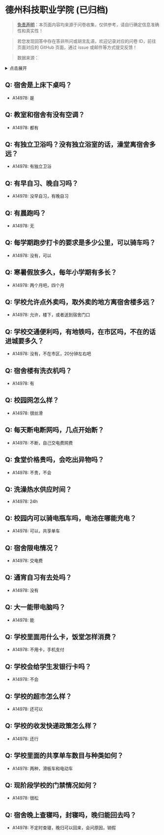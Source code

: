 # 德州科技职业学院 (已归档)

> [免责声明](https://colleges.chat/#_3)：本页面内容均来源于问卷收集，仅供参考，请自行确定信息准确性和真实性！

> 若您发现回答中存在答非所问或胡言乱语，欢迎记录对应的问卷 ID，前往页面对应的 GitHub 页面，通过 issue 或邮件等方式提交反馈！

> 数据来源：

<details><summary>点击展开</summary>
<ul>
<li>A14978: 匿名 (2022 年 07 月)</li>
</ul>
</details>

## Q: 宿舍是上床下桌吗？

- A14978: 是

## Q: 教室和宿舍有没有空调？

- A14978: 都有

## Q: 有独立卫浴吗？没有独立浴室的话，澡堂离宿舍多远？

- A14978: 有独立卫浴

## Q: 有早自习、晚自习吗？

- A14978: 没早自习，有晚自习

## Q: 有晨跑吗？

- A14978: 无

## Q: 每学期跑步打卡的要求是多少公里，可以骑车吗？

- A14978: 没有，可以

## Q: 寒暑假放多久，每年小学期有多长？

- A14978: 两个月吧，四个月

## Q: 学校允许点外卖吗，取外卖的地方离宿舍楼多远？

- A14978: 允许，楼下，或者送到宿舍门口

## Q: 学校交通便利吗，有地铁吗，在市区吗，不在的话进城要多久？

- A14978: 没有，不在市区，20分钟左右吧

## Q: 宿舍楼有洗衣机吗？

- A14978: 有

## Q: 校园网怎么样？

- A14978: 很丝滑

## Q: 每天断电断网吗，几点开始断？

- A14978: 不断，自己交电费网费

## Q: 食堂价格贵吗，会吃出异物吗？

- A14978: 不贵，不会

## Q: 洗澡热水供应时间？

- A14978: 24h

## Q: 校园内可以骑电瓶车吗，电池在哪能充电？

- A14978: 可以，共享单车

## Q: 宿舍限电情况？

- A14978: 交电费

## Q: 通宵自习有去处吗？

- A14978: 没有

## Q: 大一能带电脑吗？

- A14978: 能

## Q: 学校里面用什么卡，饭堂怎样消费？

- A14978: 不用卡，手机支付

## Q: 学校会给学生发银行卡吗？

- A14978: 不会

## Q: 学校的超市怎么样？

- A14978: 还可以

## Q: 学校的收发快递政策怎么样？

- A14978: 还行

## Q: 学校里面的共享单车数目与种类如何？

- A14978: 两种，滑板车和电动车

## Q: 现阶段学校的门禁情况如何？

- A14978: 很松

## Q: 宿舍晚上查寝吗，封寝吗，晚归能回去吗？

- A14978: 不定时查寝，晚归可以回来，会问原因，销假

